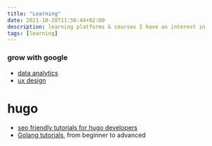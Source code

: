 ```yaml
---
title: "Learning"
date: 2021-10-28T11:56:44+02:00
description: learning platforms & courses I have an interest in
tags: [learning]
---
```


### grow with google
- [data analytics](https://grow.google/dataanalytics/#?modal_active=none)
- [ux design](https://grow.google/uxdesign/#?modal_active=none)

# hugo
- [seo friendly tutorials for hugo developers](https://moonbooth.com/)
- [Golang tutorials](https://tutorialedge.net/course/golang/), from beginner to advanced